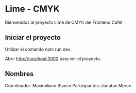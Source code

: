 # Lime - CMYK

Bienvenidos al proyecto Lime de CMYK del Frontend Café!

## Iniciar el proyecto

Utilizar el comando npm run dev.

Abrir [http://localhost:3000](http://localhost:3000) para ver el proyecto.

## Nombres

Coordinador: Maximiliano Blanco
Participantes: Jonatan Merce
